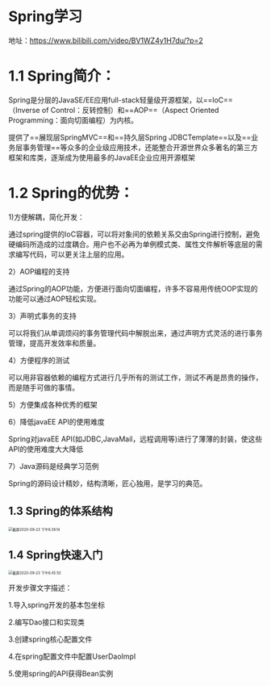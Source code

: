 # Spring学习

地址：https://www.bilibili.com/video/BV1WZ4y1H7du/?p=2

# 1.1 Spring简介：

Spring是分层的JavaSE/EE应用full-stack轻量级开源框架，以==loC==（Inverse of Control：反转控制）和==AOP==（Aspect Oriented Programming：面向切面编程）为内核。

提供了==展现层SpringMVC==和==持久层Spring JDBCTemplate==以及==业务层事务管理==等众多的企业级应用技术，还能整合开源世界众多著名的第三方框架和库类，逐渐成为使用最多的JavaEE企业应用开源框架

# 1.2 Spring的优势：

1)方便解耦，简化开发：

通过spring提供的loC容器，可以将对象间的依赖关系交由Spring进行控制，避免硬编码所造成的过度耦合。用户也不必再为单例模式类、属性文件解析等底层的需求编写代码，可以更关注上层的应用。

2）AOP编程的支持

通过Spring的AOP功能，方便进行面向切面编程，许多不容易用传统OOP实现的功能可以通过AOP轻松实现。

3）声明式事务的支持

可以将我们从单调烦闷的事务管理代码中解脱出来，通过声明方式灵活的进行事务管理，提高开发效率和质量。

4）方便程序的测试

可以用非容器依赖的编程方式进行几乎所有的测试工作，测试不再是昂贵的操作，而是随手可做的事情。

5）方便集成各种优秀的框架

6）降低javaEE API的使用难度

Spring对javaEE API(如JDBC,JavaMail，远程调用等)进行了薄薄的封装，使这些API的使用难度大大降低

7）Java源码是经典学习范例

Spring的源码设计精妙，结构清晰，匠心独用，是学习的典范。

## 1.3 Spring的体系结构

<img src="/Users/xin.li/Documents/学习笔记/Spring/Spring学习.assets/截屏2020-09-23 下午6.39.14.png" alt="截屏2020-09-23 下午6.39.14" style="zoom: 50%;" />

## 1.4 Spring快速入门

<img src="/Users/xin.li/Documents/学习笔记/Spring/Spring学习.assets/截屏2020-09-23 下午6.45.50.png" alt="截屏2020-09-23 下午6.45.50" style="zoom:50%;" />

开发步骤文字描述：

1.导入spring开发的基本包坐标

2.编写Dao接口和实现类

3.创建spring核心配置文件

4.在spring配置文件中配置UserDaoImpl

5.使用spring的API获得Bean实例